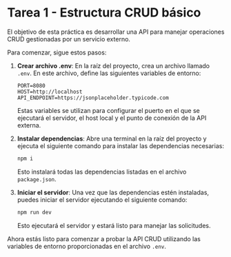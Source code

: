 # Tarea 1 - Estructura CRUD básico

El objetivo de esta práctica es desarrollar una API para manejar operaciones CRUD gestionadas por un servicio externo.

Para comenzar, sigue estos pasos:

1. **Crear archivo .env**: En la raíz del proyecto, crea un archivo llamado `.env`. En este archivo, define las siguientes variables de entorno:

   ```plaintext
   PORT=8080
   HOST=http://localhost
   API_ENDPOINT=https://jsonplaceholder.typicode.com
   ```

   Estas variables se utilizan para configurar el puerto en el que se ejecutará el servidor, el host local y el punto de conexión de la API externa.

2. **Instalar dependencias**: Abre una terminal en la raíz del proyecto y ejecuta el siguiente comando para instalar las dependencias necesarias:

   ```bash
   npm i
   ```

   Esto instalará todas las dependencias listadas en el archivo `package.json`.

3. **Iniciar el servidor**: Una vez que las dependencias estén instaladas, puedes iniciar el servidor ejecutando el siguiente comando:

   ```bash
   npm run dev
   ```

   Esto ejecutará el servidor y estará listo para manejar las solicitudes.

Ahora estás listo para comenzar a probar la API CRUD utilizando las variables de entorno proporcionadas en el archivo `.env`.
